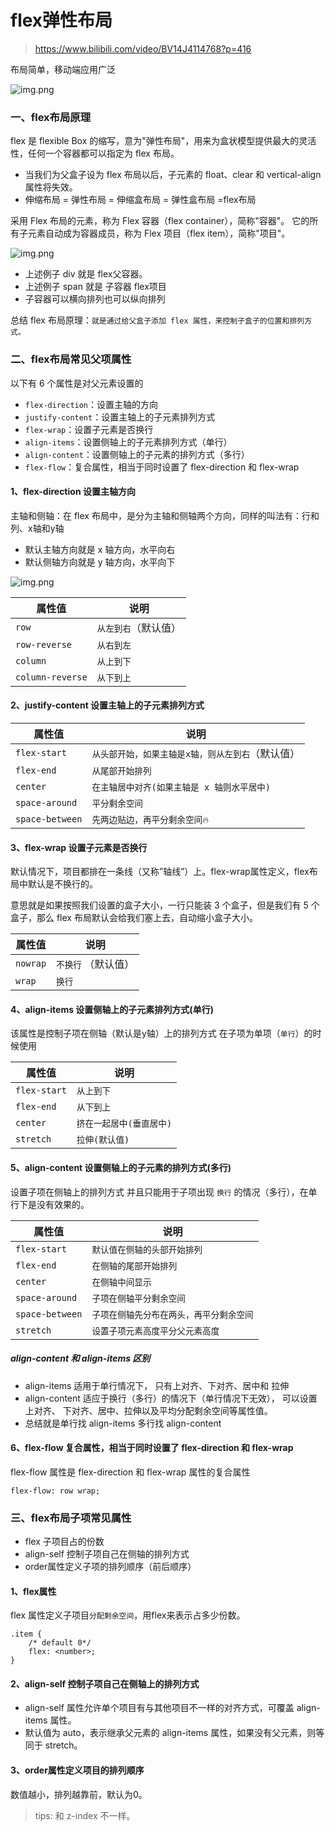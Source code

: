# flex弹性布局

> https://www.bilibili.com/video/BV14J4114768?p=416

布局简单，移动端应用广泛

![img.png](images/flex-01.png)

### 一、flex布局原理

flex 是 flexible Box 的缩写，意为"弹性布局"，用来为盒状模型提供最大的灵活性，任何一个容器都可以指定为 flex 布局。

* 当我们为父盒子设为 flex 布局以后，子元素的 float、clear 和 vertical-align 属性将失效。
* 伸缩布局 = 弹性布局 = 伸缩盒布局 = 弹性盒布局 =flex布局

采用 Flex 布局的元素，称为 Flex 容器（flex container），简称"容器"。
它的所有子元素自动成为容器成员，称为 Flex 项目（flex item），简称"项目"。

![img.png](images/flex-02.png)

* 上述例子 div 就是 flex父容器。
* 上述例子 span 就是 子容器 flex项目
* 子容器可以横向排列也可以纵向排列

总结 flex 布局原理：`就是通过给父盒子添加 flex 属性，来控制子盒子的位置和排列方式。`

### 二、flex布局常见父项属性

以下有 6 个属性是对父元素设置的

* `flex-direction`：设置主轴的方向
* `justify-content`：设置主轴上的子元素排列方式
* `flex-wrap`：设置子元素是否换行
* `align-items`：设置侧轴上的子元素排列方式（单行）
* `align-content`：设置侧轴上的子元素的排列方式（多行）
* `flex-flow`：复合属性，相当于同时设置了 flex-direction 和 flex-wrap

#### 1、flex-direction 设置主轴方向

主轴和侧轴：在 flex 布局中，是分为主轴和侧轴两个方向，同样的叫法有：行和列、x轴和y轴

* 默认主轴方向就是 x 轴方向，水平向右
* 默认侧轴方向就是 y 轴方向，水平向下

![img.png](images/flex-03.png)

| 属性值              | 说明          |
|------------------|-------------|
| `row`            | `从左到右`（默认值） |
| `row-reverse`    | `从右到左`      |
| `column`         | `从上到下`      |
| `column-reverse` | `从下到上`      |

#### 2、justify-content 设置主轴上的子元素排列方式

| 属性值             | 说明                         |
|-----------------|----------------------------|
| `flex-start`    | `从头部开始，如果主轴是x轴，则从左到右`（默认值） |
| `flex-end`      | `从尾部开始排列`                  |
| `center`        | `在主轴居中对齐(如果主轴是 x 轴则水平居中)`  |
| `space-around`  | `平分剩余空间`                   |
| `space-between` | `先两边贴边，再平分剩余空间🔥`          |

#### 3、flex-wrap 设置子元素是否换行

默认情况下，项目都排在一条线（又称”轴线”）上。flex-wrap属性定义，flex布局中默认是不换行的。

意思就是如果按照我们设置的盒子大小，一行只能装 3 个盒子，但是我们有 5 个盒子，那么 flex 布局默认会给我们塞上去，自动缩小盒子大小。

| 属性值      | 说明          |
|----------|-------------|
| `nowrap` | `不换行` （默认值） |
| `wrap`   | `换行`        |

#### 4、align-items 设置侧轴上的子元素排列方式(单行)

该属性是控制子项在侧轴（默认是y轴）上的排列方式 在子项为单项（`单行`）的时候使用

| 属性值          | 说明             |
|--------------|----------------|
| `flex-start` | `从上到下`         |
| `flex-end`   | `从下到上`         |
| `center`     | `挤在一起居中(垂直居中)` |
| `stretch`    | `拉伸(默认值)`      |

#### 5、align-content 设置侧轴上的子元素的排列方式(多行)

设置子项在侧轴上的排列方式 并且只能用于子项出现 `换行` 的情况（多行），在单行下是没有效果的。

| 属性值             | 说明                    |
|-----------------|-----------------------|
| `flex-start`    | `默认值在侧轴的头部开始排列`       |
| `flex-end`      | `在侧轴的尾部开始排列`          |
| `center`        | `在侧轴中间显示`             |
| `space-around`  | `子项在侧轴平分剩余空间`         |
| `space-between` | `子项在侧轴先分布在两头，再平分剩余空间` |
| `stretch`       | `设置子项元素高度平分父元素高度`     |

##### align-content 和 align-items 区别

* align-items 适用于单行情况下， 只有上对齐、下对齐、居中和 拉伸
* align-content 适应于换行（多行）的情况下（单行情况下无效）， 可以设置 上对齐、 下对齐、居中、拉伸以及平均分配剩余空间等属性值。
* 总结就是单行找 align-items 多行找 align-content

#### 6、flex-flow 复合属性，相当于同时设置了 flex-direction 和 flex-wrap

flex-flow 属性是 flex-direction 和 flex-wrap 属性的复合属性

```
flex-flow: row wrap;
```

### 三、flex布局子项常见属性

* flex 子项目占的份数
* align-self 控制子项自己在侧轴的排列方式
* order属性定义子项的排列顺序（前后顺序）

#### 1、flex属性

flex 属性定义子项目`分配剩余空间`，用flex来表示占多少份数。

```
.item {
    /* default 0*/
    flex: <number>;
}
```

#### 2、align-self 控制子项自己在侧轴上的排列方式

* align-self 属性允许单个项目有与其他项目不一样的对齐方式，可覆盖 align-items 属性。
* 默认值为 auto，表示继承父元素的 align-items 属性，如果没有父元素，则等同于 stretch。

#### 3、order属性定义项目的排列顺序

数值越小，排列越靠前，默认为0。

> tips: 和 z-index 不一样。

